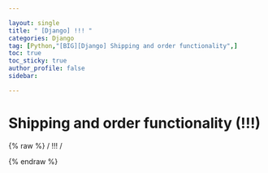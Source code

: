 ```yaml
---

layout: single
title: " [Django] !!! "
categories: Django
tag: [Python,"[BIG][Django] Shipping and order functionality",]
toc: true
toc_sticky: true
author_profile: false
sidebar:

---
```

# Shipping and order functionality (!!!)
{% raw %}
/ !!! /


{% endraw %}
